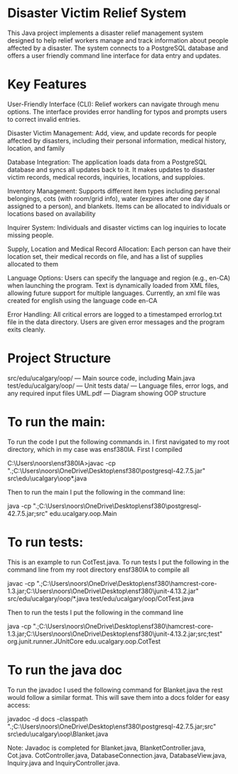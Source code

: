 # Disaster Victim Relief System
This Java project implements a disaster relief management system designed to help relief workers manage and track information about people affected by a disaster. The system connects to a PostgreSQL database and offers a user friendly command line interface for data entry and updates.

# Key Features
User-Friendly Interface (CLI): 
Relief workers can navigate through menu options. The interface provides error handling for typos and prompts users to correct invalid entries. 

Disaster Victim Management: 
Add, view, and update records for people affected by disasters, including their personal information, medical history, location, and family

Database Integration: 
The application loads data from a PostgreSQL database and syncs all updates back to it. It makes updates to disaster victim records, medical records, inquiries, locations, and supploies.

Inventory Management: 
Supports different item types including personal belongings, cots (with room/grid info), water (expires after one day if assigned to a person), and blankets. Items can be allocated to individuals or locations based on availability

Inquirer System: 
Individuals and disaster victims can log inquiries to locate missing people. 

Supply, Location and Medical Record Allocation: 
Each person can have their location set, their medical records on file, and has a list of supplies allocated to them

Language Options: 
Users can specify the language and region (e.g., en-CA) when launching the program. Text is dynamically loaded from XML files, allowing future support for multiple languages. Currently, an xml file was created for english using the language code en-CA

Error Handling: 
All critical errors are logged to a timestamped errorlog.txt file in the data directory. Users are given error messages and the program exits cleanly.

# Project Structure
src/edu/ucalgary/oop/ — Main source code, including Main.java
test/edu/ucalgary/oop/ — Unit tests
data/ — Language files, error logs, and any required input files
UML.pdf — Diagram showing OOP structure

# To run the main:

To run the code I put the following commands in. I first navigated to my root directory, which in my case was ensf380IA. First I compiled

C:\Users\noors\ensf380IA>javac -cp ".;C:\Users\noors\OneDrive\Desktop\ensf380\postgresql-42.7.5.jar" src\edu\ucalgary\oop\*.java

Then to run the main I put the following in the command line:

java -cp ".;C:\Users\noors\OneDrive\Desktop\ensf380\postgresql-42.7.5.jar;src" edu.ucalgary.oop.Main

# To run tests:

This is an example to run CotTest.java. To run tests I put the following in the command line from my root directory ensf380IA to compile all

javac -cp ".;C:\Users\noors\OneDrive\Desktop\ensf380\hamcrest-core-1.3.jar;C:\Users\noors\OneDrive\Desktop\ensf380\junit-4.13.2.jar" src/edu/ucalgary/oop/*.java test/edu/ucalgary/oop/CotTest.java

Then to run the tests I put the following in the command line

java -cp ".;C:\Users\noors\OneDrive\Desktop\ensf380\hamcrest-core-1.3.jar;C:\Users\noors\OneDrive\Desktop\ensf380\junit-4.13.2.jar;src;test" org.junit.runner.JUnitCore edu.ucalgary.oop.CotTest

# To run the java doc

To run the javadoc I used the following command for Blanket.java the rest would follow a similar format. This will save them into a docs folder for easy access: 

javadoc -d docs -classpath ".;C:\Users\noors\OneDrive\Desktop\ensf380\postgresql-42.7.5.jar;src" src\edu\ucalgary\oop\Blanket.java

Note: Javadoc is completed for Blanket.java, BlanketController.java, Cot.java. CotController.java, DatabaseConnection.java, DatabaseView.java, Inquiry.java and InquiryController.java. 
